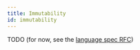 ```yaml
---
title: Immutability
id: immutability
---
```


TODO (for now, see the [language spec RFC](rfcs/language-spec))
